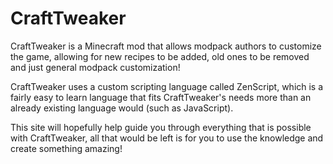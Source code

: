 # CraftTweaker

CraftTweaker is a Minecraft mod that allows modpack authors to customize the game, allowing for new recipes to be added, old ones to be removed and just general modpack customization!

CraftTweaker uses a custom scripting language called ZenScript, which is a fairly easy to learn language that fits CraftTweaker's needs more than an already existing language would (such as JavaScript).

This site will hopefully help guide you through everything that is possible with CraftTweaker, all that would be left is for you to use the knowledge and create something amazing!